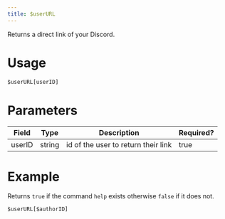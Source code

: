 ```yaml
---
title: $userURL
---
```

Returns a direct link of your Discord.

# Usage
```js
$userURL[userID]
```

# Parameters
| Field | Type | Description | Required? |
|--------|--------|--------|--------|
| userID | string | id of the user to return their link | true 

# Example
Returns `true` if the command `help` exists otherwise `false` if it does not.
```js
$userURL[$authorID]
```
